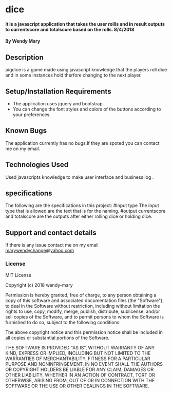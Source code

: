 # dice

#### It is a javascript application that takes the user rollls and in result outputs to currentscore and totalscore based on the rolls. 8/4/2018

#### By **Wendy Mary**

## Description

pigdice is a game made using javascript knowledge.that the players roll dice and in some instances hold therfore changing to the next player.
## Setup/Installation Requirements

-   The application uses jquery and bootstrap.
-   You can change the font styles and colors of the buttons according to your preferences.

## Known Bugs

The application currently has no bugs.If they are spoted you can contact me on my email.
## Technologies Used

Used javascripts knowledge to make user interface and business log .
## specifications
The following are the specifications in this project:
#Input type
The input type that is allowed are the text that is for the naming.
#output
currentscore and totalscore are the outputs after either rolling dice or holding dice.
## Support and contact details
If there is any issue contact me on my email marywendychange@yahoo.com  
### License
MIT License

Copyright (c) 2018 wendy-mary

Permission is hereby granted, free of charge, to any person obtaining a copy
of this software and associated documentation files (the "Software"), to deal
in the Software without restriction, including without limitation the rights
to use, copy, modify, merge, publish, distribute, sublicense, and/or sell
copies of the Software, and to permit persons to whom the Software is
furnished to do so, subject to the following conditions:

The above copyright notice and this permission notice shall be included in all
copies or substantial portions of the Software.

THE SOFTWARE IS PROVIDED "AS IS", WITHOUT WARRANTY OF ANY KIND, EXPRESS OR
IMPLIED, INCLUDING BUT NOT LIMITED TO THE WARRANTIES OF MERCHANTABILITY,
FITNESS FOR A PARTICULAR PURPOSE AND NONINFRINGEMENT. IN NO EVENT SHALL THE
AUTHORS OR COPYRIGHT HOLDERS BE LIABLE FOR ANY CLAIM, DAMAGES OR OTHER
LIABILITY, WHETHER IN AN ACTION OF CONTRACT, TORT OR OTHERWISE, ARISING FROM,
OUT OF OR IN CONNECTION WITH THE SOFTWARE OR THE USE OR OTHER DEALINGS IN THE
SOFTWARE.
